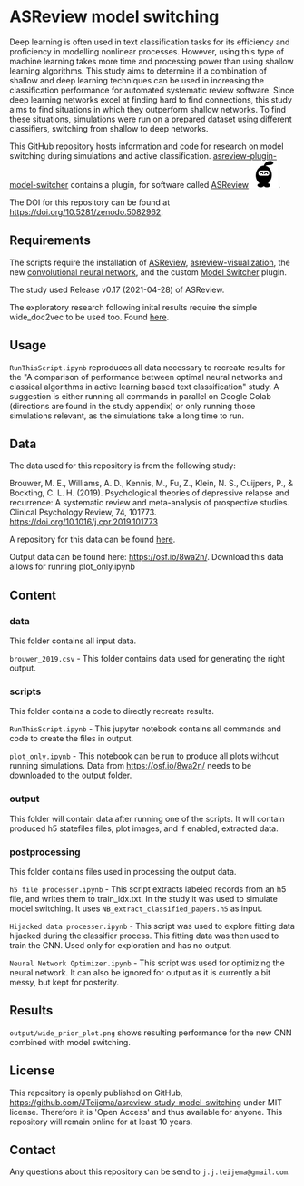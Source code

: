 # ASReview model switching
Deep learning is often used in text classification tasks for its efficiency and proficiency in modelling nonlinear processes. However, using this type of machine learning takes more time and processing power than using shallow learning algorithms. This study aims to determine if a combination of shallow and deep learning techniques can be used in increasing the classification performance for automated systematic review software. Since deep learning networks excel at finding hard to find connections, this study aims to find situations in which they outperform shallow networks. To find these situations, simulations were run on a prepared dataset using different classifiers, switching from shallow to deep networks. 

This GitHub repository hosts information and code for research on model switching during simulations and active classification. [asreview-plugin-model-switcher](https://github.com/JTeijema/asreview-plugin-model-switcher) contains a plugin, for software called [ASReview](https://github.com/asreview) ![logo](https://raw.githubusercontent.com/asreview/asreview-artwork/e2e6e5ea58a22077b116b9c3d2a15bc3fea585c7/SVGicons/IconELAS/ELASeyes24px24px.svg "ASReview"). 

The DOI for this repository can be found at https://doi.org/10.5281/zenodo.5082962.


## Requirements

The scripts require the installation of [ASReview](https://asreview.nl/#!/quick-start), [asreview-visualization](https://github.com/asreview/asreview-visualization), the new [convolutional neural network](https://github.com/JTeijema/asreview-plugin-model-cnn-17-layer), and the custom [Model Switcher](https://github.com/JTeijema/asreview-plugin-model-switcher) plugin.

The study used Release v0.17 (2021-04-28) of ASReview.

The exploratory research following inital results require the simple wide_doc2vec to be used too. Found [here](https://github.com/JTeijema/asreview-plugin-wide-doc2vec).


## Usage

`RunThisScript.ipynb` reproduces all data necessary to recreate results for the "A comparison of performance between optimal neural networks and classical algorithms in active learning based text classification" study. A suggestion is either running all commands in parallel on Google Colab (directions are found in the study appendix) or only running those simulations relevant, as the simulations take a long time to run.

## Data
The data used for this repository is from the following study:

Brouwer, M. E., Williams, A. D., Kennis, M., Fu, Z., Klein, N. S., Cuijpers,
P., & Bockting, C. L. H. (2019). Psychological theories of depressive relapse
and recurrence: A systematic review and meta-analysis of prospective studies.
Clinical Psychology Review, 74, 101773. https://doi.org/10.1016/j.cpr.2019.101773

A repository for this data can be found [here](https://github.com/asreview/paper-depression-brouwer-simulation-scripts).

Output data can be found here: https://osf.io/8wa2n/. Download this data allows for running plot_only.ipynb


## Content

### data
This folder contains all input data.

`brouwer_2019.csv` - 
This folder contains data used for generating the right output.

### scripts
This folder contains a code to directly recreate results.

`RunThisScript.ipynb` - 
This jupyter notebook contains all commands and code to create the files in output.

`plot_only.ipynb` - 
This notebook can be run to produce all plots without running simulations. Data from https://osf.io/8wa2n/ needs to be downloaded to the output folder.

### output
This folder will contain data after running one of the scripts. It will contain produced h5 statefiles files, plot images, and if enabled, extracted data.

### postprocessing
This folder contains files used in processing the output data.

`h5 file processer.ipynb` - 
This script extracts labeled records from an h5 file, and writes them to train_idx.txt. In the study it was used to simulate model switching. It uses `NB_extract_classified_papers.h5` as input.

`Hijacked data processer.ipynb` - 
This script was used to explore fitting data hijacked during the classifier process. This fitting data was then used to train the CNN. Used only for exploration and has no output.

`Neural Network Optimizer.ipynb` - 
This script was used for optimizing the neural network. It can also be ignored for output as it is currently a bit messy, but kept for posterity.

## Results

`output/wide_prior_plot.png` shows resulting performance for the new CNN combined with model switching.

## License

This repository is openly published on GitHub, https://github.com/JTeijema/asreview-study-model-switching under MIT license. Therefore it is 'Open Access' and thus available for anyone. This repository will remain online for at least 10 years.

## Contact

Any questions about this repository can be send to `j.j.teijema@gmail.com`.
